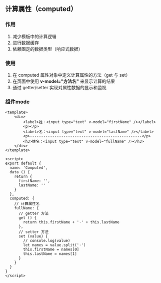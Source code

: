 ## 计算属性（computed）

### 作用

1. 减少模板中的计算逻辑
2. 进行数据缓存
3. 依赖固定的数据类型（响应式数据）



### 使用

1. 在 computed 属性对象中定义计算属性的方法（get 与 set）
2. 在页面中使用 **v-model="方法名"** 来显示计算的结果
3. 通过 getter/setter 实现对属性数据的显示和监视



### 组件mode

```vue
<template>
    <div>
        <label>姓：<input type="text" v-model="firstName" /></label>
        <p></p>
        <label>名：<input type="text" v-model="lastName" /></label>
        <p>--------------------------------------------------</p>
        <h3>姓名：<input type="text" v-model="fullName" /></h3>
    </div>
</template>

<script>
export default {
  name: 'Computed',
  data () {
    return {
      firstName: '',
      lastName: ''
    }
  },
  computed: {
    // 计算属性名
    fullName: {
      // getter 方法
      get () {
        return this.firstName + '·' + this.lastName
      },
      // setter 方法
      set (value) {
        // console.log(value)
        let names = value.split('·')
        this.firstName = names[0]
        this.lastName = names[1]
      }
    }
  }
}
</script>
```

